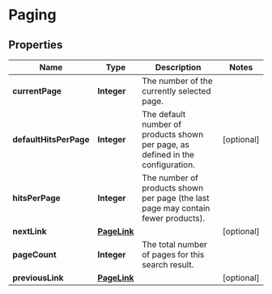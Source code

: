 

# Paging


## Properties

Name | Type | Description | Notes
------------ | ------------- | ------------- | -------------
**currentPage** | **Integer** | The number of the currently selected page. | 
**defaultHitsPerPage** | **Integer** | The default number of products shown per page, as defined in the configuration. |  [optional]
**hitsPerPage** | **Integer** | The number of products shown per page (the last page may contain fewer products). | 
**nextLink** | [**PageLink**](PageLink.md) |  |  [optional]
**pageCount** | **Integer** | The total number of pages for this search result. | 
**previousLink** | [**PageLink**](PageLink.md) |  |  [optional]



